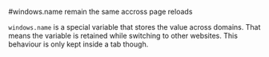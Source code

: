 #windows.name remain the same accross page reloads

`windows.name` is a special variable that stores the value across domains. That means the variable is retained while switching to other websites. This behaviour is only kept inside a tab though.
